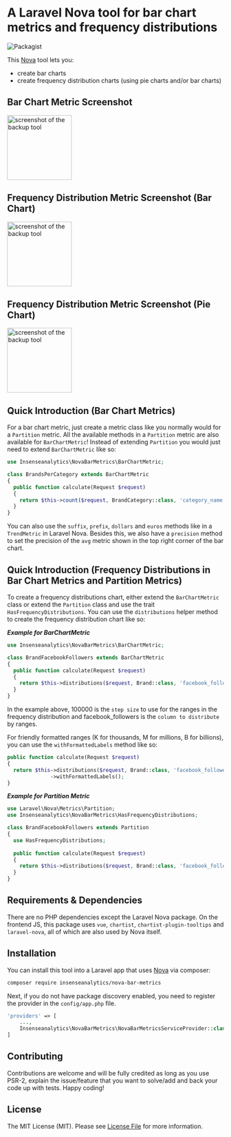 # A Laravel Nova tool for bar chart metrics and frequency distributions

![Packagist](https://img.shields.io/packagist/dt/insenseanalytics/nova-bar-metrics.svg)

This [Nova](https://nova.laravel.com) tool lets you:
- create bar charts
- create frequency distribution charts (using pie charts and/or bar charts)

## Bar Chart Metric Screenshot
<img alt="screenshot of the backup tool" src="https://insenseanalytics.github.io/public-assets/nova-bar-metrics/nova-bar-metrics-bar1.png" height="150" />

## Frequency Distribution Metric Screenshot (Bar Chart)
<img alt="screenshot of the backup tool" src="https://insenseanalytics.github.io/public-assets/nova-bar-metrics/nova-bar-metrics-freq-bar2.png" height="150" />

## Frequency Distribution Metric Screenshot (Pie Chart)
<img alt="screenshot of the backup tool" src="https://insenseanalytics.github.io/public-assets/nova-bar-metrics/nova-bar-metrics-freq-pie.png" height="150" />

## Quick Introduction (Bar Chart Metrics)

For a bar chart metric, just create a metric class like you normally would for a `Partition` metric. All the available methods in a `Partition` metric are also available for `BarChartMetric`! Instead of extending `Partition` you would just need to extend `BarChartMetric` like so:
```php
use Insenseanalytics\NovaBarMetrics\BarChartMetric;

class BrandsPerCategory extends BarChartMetric
{
  public function calculate(Request $request)
  {
    return $this->count($request, BrandCategory::class, 'category_name');
  }
}
```
You can also use the `suffix`, `prefix`, `dollars` and `euros` methods like in a `TrendMetric` in Laravel Nova. Besides this, we also have a `precision` method to set the precision of the `avg` metric shown in the top right corner of the bar chart.

## Quick Introduction (Frequency Distributions in Bar Chart Metrics and Partition Metrics)

To create a frequency distributions chart, either extend the `BarChartMetric` class or extend the `Partition` class and use the trait `HasFrequencyDistributions`. You can use the `distributions` helper method to create the frequency distribution chart like so:

***Example for BarChartMetric***
```php
use Insenseanalytics\NovaBarMetrics\BarChartMetric;

class BrandFacebookFollowers extends BarChartMetric
{
  public function calculate(Request $request)
  {
    return $this->distributions($request, Brand::class, 'facebook_followers', 100000);
  }
}
``` 
In the example above, 100000 is the `step size` to use for the ranges in the frequency distribution and facebook_followers is the `column to distribute` by ranges.

For friendly formatted ranges (K for thousands, M for millions, B for billions), you can use the `withFormattedLabels` method like so:

```php
public function calculate(Request $request)
{
  return $this->distributions($request, Brand::class, 'facebook_followers', 100000)
              ->withFormattedLabels();
}
```

***Example for Partition Metric***
```php
use Laravel\Nova\Metrics\Partition;
use Insenseanalytics\NovaBarMetrics\HasFrequencyDistributions;

class BrandFacebookFollowers extends Partition
{
  use HasFrequencyDistributions;
  
  public function calculate(Request $request)
  {
    return $this->distributions($request, Brand::class, 'facebook_followers', 100000);
  }
}
``` 

## Requirements & Dependencies
There are no PHP dependencies except the Laravel Nova package. On the frontend JS, this package uses `vue`, `chartist`, `chartist-plugin-tooltips` and `laravel-nova`, all of which are also used by Nova itself.

## Installation

You can install this tool into a Laravel app that uses [Nova](https://nova.laravel.com) via composer:

```bash
composer require insenseanalytics/nova-bar-metrics
```

Next, if you do not have package discovery enabled, you need to register the provider in the `config/app.php` file.
```php
'providers' => [
    ...,
    Insenseanalytics\NovaBarMetrics\NovaBarMetricsServiceProvider::class,
]
```

## Contributing

Contributions are welcome and will be fully credited as long as you use PSR-2, explain the issue/feature that you want to solve/add and back your code up with tests. Happy coding!

## License

The MIT License (MIT). Please see [License File](LICENSE.txt) for more information.

